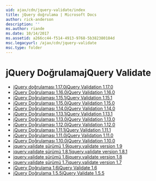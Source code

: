 ```yaml
---
uid: ajax/cdn/jquery-validate/index
title: jQuery doğrulama | Microsoft Docs
author: rick-anderson
description: ''
ms.author: riande
ms.date: 10/14/2017
ms.assetid: a266cc44-f514-4913-9768-5b382380184d
msc.legacyurl: /ajax/cdn/jquery-validate
msc.type: folder
---
```

<a name="jquery-validate"></a><span data-ttu-id="c52e2-102">jQuery Doğrulama</span><span class="sxs-lookup"><span data-stu-id="c52e2-102">jQuery Validate</span></span>
====================
- [<span data-ttu-id="c52e2-103">jQuery doğrulaması 1.17.0</span><span class="sxs-lookup"><span data-stu-id="c52e2-103">jQuery Validation 1.17.0</span></span>](cdnjqueryvalidate1170.md)
- [<span data-ttu-id="c52e2-104">jQuery Doğrulaması 1.16.0</span><span class="sxs-lookup"><span data-stu-id="c52e2-104">jQuery Validation 1.16.0</span></span>](cdnjqueryvalidate1160.md)
- [<span data-ttu-id="c52e2-105">jQuery Doğrulaması 1.15.1</span><span class="sxs-lookup"><span data-stu-id="c52e2-105">jQuery Validation 1.15.1</span></span>](cdnjqueryvalidate1151.md)
- [<span data-ttu-id="c52e2-106">jQuery Doğrulaması 1.15.0</span><span class="sxs-lookup"><span data-stu-id="c52e2-106">jQuery Validation 1.15.0</span></span>](cdnjqueryvalidate1150.md)
- [<span data-ttu-id="c52e2-107">jQuery Doğrulaması 1.14.0</span><span class="sxs-lookup"><span data-stu-id="c52e2-107">jQuery Validation 1.14.0</span></span>](cdnjqueryvalidate1140.md)
- [<span data-ttu-id="c52e2-108">jQuery Doğrulaması 1.13.1</span><span class="sxs-lookup"><span data-stu-id="c52e2-108">jQuery Validation 1.13.1</span></span>](cdnjqueryvalidate1131.md)
- [<span data-ttu-id="c52e2-109">jQuery Doğrulaması 1.13.0</span><span class="sxs-lookup"><span data-stu-id="c52e2-109">jQuery Validation 1.13.0</span></span>](cdnjqueryvalidate1130.md)
- [<span data-ttu-id="c52e2-110">jQuery Doğrulaması 1.12.0</span><span class="sxs-lookup"><span data-stu-id="c52e2-110">jQuery Validation 1.12.0</span></span>](cdnjqueryvalidate1120.md)
- [<span data-ttu-id="c52e2-111">jQuery Doğrulaması 1.11.1</span><span class="sxs-lookup"><span data-stu-id="c52e2-111">jQuery Validation 1.11.1</span></span>](cdnjqueryvalidate1111.md)
- [<span data-ttu-id="c52e2-112">jQuery Doğrulaması 1.11.0</span><span class="sxs-lookup"><span data-stu-id="c52e2-112">jQuery Validation 1.11.0</span></span>](cdnjqueryvalidate111.md)
- [<span data-ttu-id="c52e2-113">jQuery Doğrulaması 1.10.0</span><span class="sxs-lookup"><span data-stu-id="c52e2-113">jQuery Validation 1.10.0</span></span>](cdnjqueryvalidate110.md)
- [<span data-ttu-id="c52e2-114">jquery.validate sürümü 1.9</span><span class="sxs-lookup"><span data-stu-id="c52e2-114">jquery.validate version 1.9</span></span>](cdnjqueryvalidate19.md)
- [<span data-ttu-id="c52e2-115">jquery.validate sürümü 1.8.1</span><span class="sxs-lookup"><span data-stu-id="c52e2-115">jquery.validate version 1.8.1</span></span>](cdnjqueryvalidate181.md)
- [<span data-ttu-id="c52e2-116">jquery.validate sürümü 1.8</span><span class="sxs-lookup"><span data-stu-id="c52e2-116">jquery.validate version 1.8</span></span>](cdnjqueryvalidate18.md)
- [<span data-ttu-id="c52e2-117">jquery.validate sürümü 1.7</span><span class="sxs-lookup"><span data-stu-id="c52e2-117">jquery.validate version 1.7</span></span>](cdnjqueryvalidate17.md)
- [<span data-ttu-id="c52e2-118">jQuery Doğrulama 1.6</span><span class="sxs-lookup"><span data-stu-id="c52e2-118">jQuery Validate 1.6</span></span>](cdnjqueryvalidate16.md)
- [<span data-ttu-id="c52e2-119">jQuery Doğrulama 1.5.5</span><span class="sxs-lookup"><span data-stu-id="c52e2-119">jQuery Validate 1.5.5</span></span>](cdnjqueryvalidate155.md)
